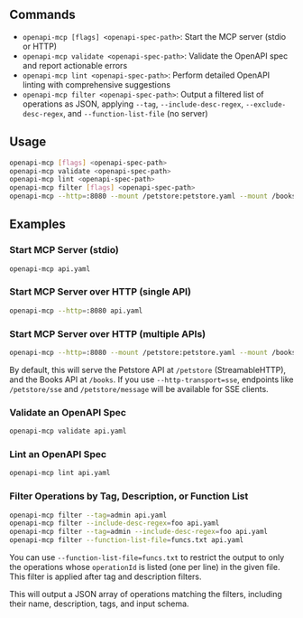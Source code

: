 ## Commands

- `openapi-mcp [flags] <openapi-spec-path>`: Start the MCP server (stdio or HTTP)
- `openapi-mcp validate <openapi-spec-path>`: Validate the OpenAPI spec and report actionable errors
- `openapi-mcp lint <openapi-spec-path>`: Perform detailed OpenAPI linting with comprehensive suggestions
- `openapi-mcp filter <openapi-spec-path>`: Output a filtered list of operations as JSON, applying `--tag`, `--include-desc-regex`, `--exclude-desc-regex`, and `--function-list-file` (no server)

## Usage

```sh
openapi-mcp [flags] <openapi-spec-path>
openapi-mcp validate <openapi-spec-path>
openapi-mcp lint <openapi-spec-path>
openapi-mcp filter [flags] <openapi-spec-path>
openapi-mcp --http=:8080 --mount /petstore:petstore.yaml --mount /books:books.yaml
```

## Examples

### Start MCP Server (stdio)
```sh
openapi-mcp api.yaml
```

### Start MCP Server over HTTP (single API)
```sh
openapi-mcp --http=:8080 api.yaml
```

### Start MCP Server over HTTP (multiple APIs)
```sh
openapi-mcp --http=:8080 --mount /petstore:petstore.yaml --mount /books:books.yaml
```
By default, this will serve the Petstore API at `/petstore` (StreamableHTTP), and the Books API at `/books`. If you use `--http-transport=sse`, endpoints like `/petstore/sse` and `/petstore/message` will be available for SSE clients.

### Validate an OpenAPI Spec
```sh
openapi-mcp validate api.yaml
```

### Lint an OpenAPI Spec
```sh
openapi-mcp lint api.yaml
```

### Filter Operations by Tag, Description, or Function List
```sh
openapi-mcp filter --tag=admin api.yaml
openapi-mcp filter --include-desc-regex=foo api.yaml
openapi-mcp filter --tag=admin --include-desc-regex=foo api.yaml
openapi-mcp filter --function-list-file=funcs.txt api.yaml
```
You can use `--function-list-file=funcs.txt` to restrict the output to only the operations whose `operationId` is listed (one per line) in the given file. This filter is applied after tag and description filters.

This will output a JSON array of operations matching the filters, including their name, description, tags, and input schema. 